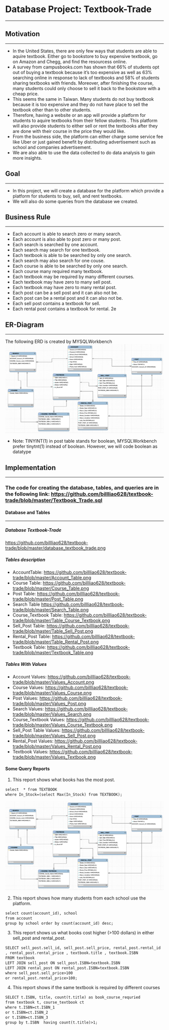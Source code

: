 # Database Project: Textbook-Trade

-------------------------------------

## Motivation
--------------------------------------
* In the United States, there are only few ways that students are able to aquire textbook. Either go to bookstore to buy expensive textbook, go on Amazon and Chegg, and find the resourcess online. 
* A survey from campusbooks.com has shown that 66% of students opt out of buying a textbook because it’s too expensive as well as 63% searching online in response to lack of textbooks and 58% of students sharing textbooks with friends. Moreover, after finishing the course, many students could only choose to sell it back to the bookstore with a cheap price.
* This seems the same in Taiwan. Many students do not buy textbook because it is too expensive and they do not have place to sell the textbook other than to other students. 
* Therefore, having a website or an app will provide a platform for students to aquire textbooks from their fellow students . This platform will also provide students to either sell or rent the textbooks after they are done with their course in the price they would like.
* From the business side, the platform can either charge some service fee like Uber or just gained benefit by distributing advertisement such as school and companies advertisement.
* We are also able to use the data collected to do data analysis to gain more insights. 

## Goal
--------------------------------------
* In this project, we will create a database for the platform which provide a platform for students to buy, sell, and rent textbooks.
* We will also do some queries from the database we created.

## Business Rule
--------------------------------------
* Each account is able to search zero or many search.
* Each account is also able to post zero or many post.
* Each search is searched by one account.
* Each search may search for one textbook.
* Each textbook is able to be searched by only one search.
* Each search may also search for one couse.
* Each course is able to be searched by only one search.
* Each course many required many textbook.
* Each textbook may be required by many different courses.
* Each textbook may have zero to many sell post.
* Each textbook may have zero to many rental post.
* Each post can be a sell post and it can also not be.
* Each post can be a rental post and it can also not be.
* Each sell post contains a textbook for sell.
* Each rental post contains a textbook for rental.
2e
## ER-Diagram
---------------------------------------
The following ERD is created by MYSQLWorkbench
![image](https://github.com/billliao628/textbook-trade/blob/master/Textbook_Trade_ERD.png)
* Note: TINYINT(1) in post table stands for boolean, MYSQLWorkbench prefer tinytnt(1) instead of boolean. However, we will code boolean as datatype

## Implementation
---------------------------------------
### The code for creating the database, tables, and queries are in the following link: https://github.com/billliao628/textbook-trade/blob/master/Textbook_Trade.sql

#### Database and Tables
----------------------------------------
##### Database Textbook-Trade
https://github.com/billliao628/textbook-trade/blob/master/database_textbook_trade.png

##### Tables description
* AccountTable:
https://github.com/billliao628/textbook-trade/blob/master/Account_Table.png
* Course Table:
https://github.com/billliao628/textbook-trade/blob/master/Course_Table.png
* Post Table:
https://github.com/billliao628/textbook-trade/blob/master/Post_Table.png
* Search Table
https://github.com/billliao628/textbook-trade/blob/master/Search_Table.png
* Course_Textbook Table:
https://github.com/billliao628/textbook-trade/blob/master/Table_Course_Textbook.png
* Sell_Post Table:
https://github.com/billliao628/textbook-trade/blob/master/Table_Sell_Post.png
* Rental_Post Table:
https://github.com/billliao628/textbook-trade/blob/master/Table_Rental_Post.png
* Textbook Table:
https://github.com/billliao628/textbook-trade/blob/master/Textbook_Table.png

##### Tables With Values
* Account Values:
https://github.com/billliao628/textbook-trade/blob/master/Values_Account.png
* Course Values:
https://github.com/billliao628/textbook-trade/blob/master/Values_Course.png
* Post Values:
https://github.com/billliao628/textbook-trade/blob/master/Values_Post.png
* Search Values:
https://github.com/billliao628/textbook-trade/blob/master/Values_Search.png
* Course_Textbook Values:
https://github.com/billliao628/textbook-trade/blob/master/Values_Course_Textbook.png
* Sell_Post Table Values:
https://github.com/billliao628/textbook-trade/blob/master/Values_Sell_Post.png
* Rental_Post Values:
https://github.com/billliao628/textbook-trade/blob/master/Values_Rental_Post.png
* Textbook Values:
https://github.com/billliao628/textbook-trade/blob/master/Values_Textbook.png

#### Some Query Reports
1. This report shows what books has the most post.
```MySQL
select  * from TEXTBOOK
where In_Stock=(select Max(In_Stock) from TEXTBOOK);
```
![image](https://github.com/billliao628/textbook-trade/blob/master/Textbook_Trade_ERD.png)


2. This report shows how many students from each school use the platform.
```MySQL
select count(account_id), school
from account
group by school order by count(account_id) desc;
```

3. This report shows us what books cost higher (>100 dollars) in either sell_post and rental_post.
```MySQL
SELECT sell_post.sell_id, sell_post.sell_price, rental_post.rental_id , rental_post.rental_price , textbook.title , textbook.ISBN
FROM textbook 
LEFT JOIN sell_post ON sell_post.ISBN=textbook.ISBN
LEFT JOIN rental_post ON rental_post.ISBN=textbook.ISBN 
where sell_post.sell_price>100
or rental_post.rental_price>100;
```
4. This report shows if the same textbook is required by different courses
```MySQL
SELECT t.ISBN, title, count(t.title) as book_course_requried
from textbook t, course_textbook ct
where t.ISBN=ct.ISBN_1
or t.ISBN=ct.ISBN_2
or t.ISBN=ct.ISBN_3
group by t.ISBN  having count(t.title)>1;
```
